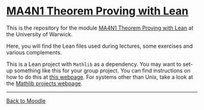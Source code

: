 # [MA4N1 Theorem Proving with Lean](https://adomani.github.io/Syllabus/MA4N1/toc)

This is the repository for the module [MA4N1 Theorem Proving with Lean](https://adomani.github.io/Syllabus/MA4N1/toc) at the University of Warwick.

Here, you will find the Lean files used during lectures, some exercises and various complements.

This is a Lean project with `Mathlib` as a dependency.
You may want to set-up something like this for your group project.
You can find instructions on how to do this at [this webpage](https://adomani.github.io/Syllabus/MA4N1/instructions_for_new_project).
For systems other than Unix, take a look at the [Mathlib projects webpage](https://leanprover-community.github.io/install/project.html#creating-a-lean-project).

---

[Back to Moodle](https://moodle.warwick.ac.uk/course/view.php?id=58287#section-0)
